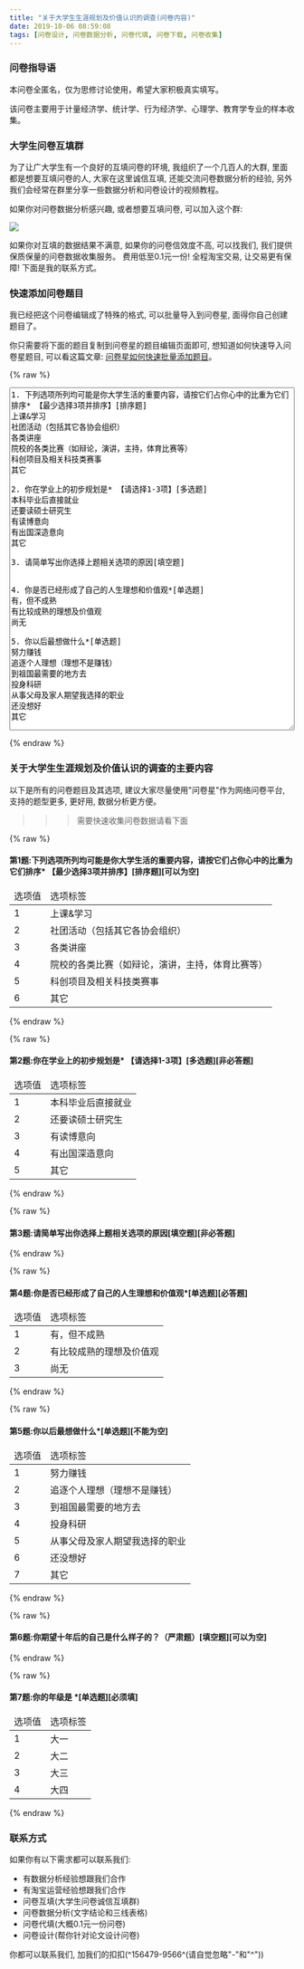 ```yaml
---
title: "关于大学生生涯规划及价值认识的调查(问卷内容)"
date: 2019-10-06 08:59:08
tags: [问卷设计, 问卷数据分析, 问卷代填, 问卷下载, 问卷收集]
---
```


### 问卷指导语

本问卷全匿名，仅为思修讨论使用，希望大家积极真实填写。

该问卷主要用于计量经济学、统计学、行为经济学、心理学、教育学专业的样本收集。

<!-- more -->


### 大学生问卷互填群

为了让广大学生有一个良好的互填问卷的环境, 我组织了一个几百人的大群, 里面都是想要互填问卷的人, 大家在这里诚信互填, 
还能交流问卷数据分析的经验, 另外我们会经常在群里分享一些数据分析和问卷设计的视频教程。

如果你对问卷数据分析感兴趣, 或者想要互填问卷, 可以加入这个群:

<img src="/images/问卷互填群二维码.png">

如果你对互填的数据结果不满意, 如果你的问卷信效度不高, 可以找我们, 我们提供保质保量的问卷数据收集服务。 
费用低至0.1元一份! 全程淘宝交易, 让交易更有保障! 下面是我的联系方式。



### 快速添加问卷题目

我已经把这个问卷编辑成了特殊的格式, 可以批量导入到问卷星, 面得你自己创建题目了。

你只需要将下面的题目复制到问卷星的题目编辑页面即可, 想知道如何快速导入问卷星题目, 可以看这篇文章: [问卷星如何快速批量添加题目](https://mlln.cn/2019/06/01/%E9%97%AE%E5%8D%B7%E6%98%9F%E5%A6%82%E4%BD%95%E5%BF%AB%E9%80%9F%E6%B7%BB%E5%8A%A0%E6%89%B9%E9%87%8F%E9%A2%98%E7%9B%AE/index.html)。

{% raw %}
<textarea rows="40" style="width: 100%;">1. 下列选项所列均可能是你大学生活的重要内容，请按它们占你心中的比重为它们排序* 【最少选择3项并排序】[排序题]
上课&学习
社团活动（包括其它各协会组织）
各类讲座
院校的各类比赛（如辩论，演讲，主持，体育比赛等）
科创项目及相关科技类赛事
其它

2. 你在学业上的初步规划是* 【请选择1-3项】[多选题]
本科毕业后直接就业
还要读硕士研究生
有读博意向
有出国深造意向
其它

3. 请简单写出你选择上题相关选项的原因[填空题]


4. 你是否已经形成了自己的人生理想和价值观*[单选题]
有，但不成熟
有比较成熟的理想及价值观
尚无

5. 你以后最想做什么*[单选题]
努力赚钱
追逐个人理想（理想不是赚钱）
到祖国最需要的地方去
投身科研
从事父母及家人期望我选择的职业
还没想好
其它

6. 你期望十年后的自己是什么样子的？（严肃题）[填空题]


7. 你的年级是 *[单选题]
大一
大二
大三
大四</textarea>
{% endraw %}

### 关于大学生生涯规划及价值认识的调查的主要内容

以下是所有的问卷题目及其选项, 建议大家尽量使用"问卷星"作为网络问卷平台, 支持的题型更多, 更好用, 数据分析更方便。

>>> 需要快速收集问卷数据请看下面


{% raw %}
<div class="qitem">
<h4>第1题:下列选项所列均可能是你大学生活的重要内容，请按它们占你心中的比重为它们排序* 【最少选择3项并排序】[排序题][可以为空]</h4>

<table class="table">
<thead>
<tr><td>选项值</td><td>选项标签</td></tr>
</thead>
<tbody>
<tr><td>1</td><td>上课&学习</td></tr>
<tr><td>2</td><td>社团活动（包括其它各协会组织）</td></tr>
<tr><td>3</td><td>各类讲座</td></tr>
<tr><td>4</td><td>院校的各类比赛（如辩论，演讲，主持，体育比赛等）</td></tr>
<tr><td>5</td><td>科创项目及相关科技类赛事</td></tr>
<tr><td>6</td><td>其它</td></tr>
</tbody>
</table>

</div>
{% endraw %}


{% raw %}
<div class="qitem">
<h4>第2题:你在学业上的初步规划是* 【请选择1-3项】[多选题][非必答题]</h4>

<table class="table">
<thead>
<tr><td>选项值</td><td>选项标签</td></tr>
</thead>
<tbody>
<tr><td>1</td><td>本科毕业后直接就业</td></tr>
<tr><td>2</td><td>还要读硕士研究生</td></tr>
<tr><td>3</td><td>有读博意向</td></tr>
<tr><td>4</td><td>有出国深造意向</td></tr>
<tr><td>5</td><td>其它</td></tr>
</tbody>
</table>

</div>
{% endraw %}


{% raw %}
<div class="qitem">
<h4>第3题:请简单写出你选择上题相关选项的原因[填空题][非必答题]</h4>

</div>
{% endraw %}


{% raw %}
<div class="qitem">
<h4>第4题:你是否已经形成了自己的人生理想和价值观*[单选题][必答题]</h4>

<table class="table">
<thead>
<tr><td>选项值</td><td>选项标签</td></tr>
</thead>
<tbody>
<tr><td>1</td><td>有，但不成熟</td></tr>
<tr><td>2</td><td>有比较成熟的理想及价值观</td></tr>
<tr><td>3</td><td>尚无</td></tr>
</tbody>
</table>

</div>
{% endraw %}


{% raw %}
<div class="qitem">
<h4>第5题:你以后最想做什么*[单选题][不能为空]</h4>

<table class="table">
<thead>
<tr><td>选项值</td><td>选项标签</td></tr>
</thead>
<tbody>
<tr><td>1</td><td>努力赚钱</td></tr>
<tr><td>2</td><td>追逐个人理想（理想不是赚钱）</td></tr>
<tr><td>3</td><td>到祖国最需要的地方去</td></tr>
<tr><td>4</td><td>投身科研</td></tr>
<tr><td>5</td><td>从事父母及家人期望我选择的职业</td></tr>
<tr><td>6</td><td>还没想好</td></tr>
<tr><td>7</td><td>其它</td></tr>
</tbody>
</table>

</div>
{% endraw %}


{% raw %}
<div class="qitem">
<h4>第6题:你期望十年后的自己是什么样子的？（严肃题）[填空题][可以为空]</h4>

</div>
{% endraw %}


{% raw %}
<div class="qitem">
<h4>第7题:你的年级是 *[单选题][必须填]</h4>

<table class="table">
<thead>
<tr><td>选项值</td><td>选项标签</td></tr>
</thead>
<tbody>
<tr><td>1</td><td>大一</td></tr>
<tr><td>2</td><td>大二</td></tr>
<tr><td>3</td><td>大三</td></tr>
<tr><td>4</td><td>大四</td></tr>
</tbody>
</table>

</div>
{% endraw %}



<!-- ---
title: 心理教育医学的问卷免费下载
date: 2019-05-23 08:59:15
tags: [问卷星, 问卷网, 问卷下载, 问卷互填, 问卷设计, 问卷模板, 毕业问卷, 问卷数据分析, 问卷代填, ]
--- -->

### 联系方式
 
如果你有以下需求都可以联系我们:

- 有数据分析经验想跟我们合作
- 有淘宝运营经验想跟我们合作
- 问卷互填(大学生问卷诚信互填群)
- 问卷数据分析(文字结论和三线表格)
- 问卷代填(大概0.1元一份问卷)
- 问卷设计(帮你针对论文设计问卷)

你都可以联系我们, 加我们的扣扣(^156479-9566^(请自觉忽略"-"和"^"))
